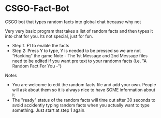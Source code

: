 # CSGO-Fact-Bot
CSGO bot that types random facts into global chat because why not

Very very basic program that takes a list of random facts and then types it into chat for you. Its not special, just for fun.  

- Step 1: F1 to enable the facts  
- Step 2: Press Y to type, Y is needed to be pressed so we are not "Hacking" the game
        Note - The 1st Message and 2nd Message files need to be edited if you want pre text to your randomn facts (i.e. "A Random Fact For You -")  


Notes  
  
- You are welcome to edit the random facts file and add your own. People will ask about them so it is always nice to have SOME information about it  
- The "ready" status of the random facts will time out after 30 seconds to avoid accidently typing random facts when you actually want to type something. Just              start at step 1 again.
